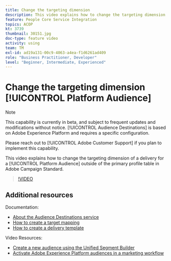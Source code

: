 ```yaml
---
title: Change the targeting dimension
description: This video explains how to change the targeting dimension of a delivery for a Platform Audience outside of the primary profile table in Adobe Campaign Standard.
feature: People Core Service Integration
topics: ACOP
kt: 3739
thumbnail: 30151.jpg
doc-type: feature video
activity: using
team: TM
exl-id: ad19a131-00c9-4063-a4ea-f1d6261ad409
role: "Business Practitioner, Developer"
level: "Beginner, Intermediate, Experienced"
---
```

# Change the targeting dimension [!UICONTROL Platform Audience]

>[!NOTE]
>
>This capability is currently in beta, and subject to frequent updates and modifications without notice. [!UICONTROL Audience Destinations] is based on Adobe Experience Platform and requires a specific configuration.
>
>Please reach out to [!UICONTROL Adobe Customer Support] if you plan to implement this capability.

This video explains how to change the targeting dimension of a delivery for a [!UICONTROL Platform Audience] outside of the primary profile table in Adobe Campaign Standard.

>[!VIDEO](https://video.tv.adobe.com/v/30151?quality=12)

## Additional resources

Documentation:

* [About the Audience Destinations service](https://docs.adobe.com/content/help/en/campaign-standard/using/profiles-and-audiences/working-with-adobe-experience-platform/aep-about-audience-destinations-service.html)
* [How to create a target mapping](https://docs.adobe.com/content/help/en/campaign-standard/using/administrating/application-settings/target-mappings-in-campaign.html)
* [How to create a delivery template](https://docs.adobe.com/content/help/en/campaign-standard/using/getting-started/marketing-plans/marketing-activity-templates.html)

Video Resources:

* [Create a new audience  using the Unified Segment Builder](/help/profiles-and-audiences/audience-destinations/creating-audiences-using-segment-builder.md)
* [Activate Adobe Experience Platform audiences in a marketing workflow](/help/profiles-and-audiences/audience-destinations/activating-aep-audiences.md)
